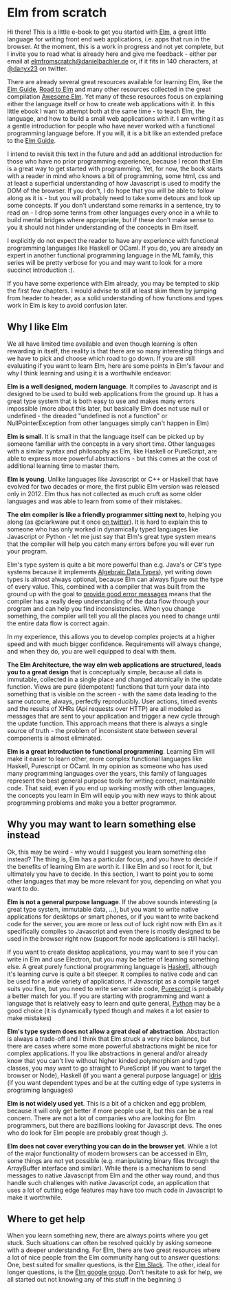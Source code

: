 # Elm from scratch

Hi there! This is a little e-book to get you started with [Elm](http://elm-lang.org/), a great little language for writing front end web applications, i.e. apps that run in the browser. At the moment, this is a work in progress and not yet complete, but I invite you to read what is already here and give me feedback - either per email at [elmfromscratch@danielbachler.de](mailto:elmfromscratch@danielbachler.de) or, if it fits in 140 characters, at [@danyx23](https://twitter.com/danyx23) on twitter.

There are already several great resources available for learning Elm, like the [Elm Guide](http://guide.elm-lang.org/), [Road to Elm](http://www.lambdacat.com/road-to-elm-index/) and many other resources collected in the great compilation [Awesome Elm](https://github.com/isRuslan/awesome-elm). Yet many of these resources focus on explaining either the language itself *or* how to create web applications with it. In this little ebook I want to attempt both at the same time - to teach Elm, the language, and how to build a small web applications with it. I am writing it as a gentle introduction for people who have never worked with a functional programming language before. If you will, it is a bit like an extended preface to the [Elm Guide](http://guide.elm-lang.org/).

I intend to revisit this text in the future and add an additional introduction for those who have no prior programming experience, because I recon that Elm is a great way to get started with programming. Yet, for now, the book starts with a reader in mind who knows a bit of programming, some html, css and at least a superficial understanding of how Javascript is used to modify the DOM of the browser. If you don't, I do hope that you will be able to follow along as it is - but you will probably need to take some detours and look up some concepts. If you don't understand some remarks in a sentence, try to read on - I drop some terms from other languages every once in a while to build mental bridges where appropriate, but if these don't make sense to you it should not hinder understanding of the concepts in Elm itself.

I explicitly do not expect the reader to have any experience with functional programming languages like Haskell or OCaml. If you do, you are already an expert in another functional programming language in the ML family, this series will be pretty verbose for you and may want to look for a more succinct introduction :).

If you have some experience with Elm already, you may be tempted to skip the first few chapters. I would advise to still at least skim them by jumping from header to header, as a solid understanding of how functions and types work in Elm is key to avoid confusion later.

Why I like Elm
--------------

We all have limited time available and even though learning is often rewarding in itself, the reality is that there are so many interesting things and we have to pick and choose which road to go down. If you are still evaluating if you want to learn Elm, here are some points in Elm's favour and why I think learning and using it is a worthwhile endeavor:

**Elm is a well designed, modern language**. It compiles to Javascript and is designed to be used to build web applications from the ground up. It has a great type system that is both easy to use and makes many errors impossible (more about this later, but basically Elm does not use null or undefined - the dreaded "undefined is not a function" or NullPointerException from other languages simply can't happen in Elm)

**Elm is small**. It is small in that the language itself can be picked up by someone familiar with the concepts in a very short time. Other languages with a similar syntax and philosophy as Elm, like Haskell or PureScript, are able to express more powerful abstractions - but this comes at the cost of additional learning time to master them.

**Elm is young**. Unlike languages like Javascript or C++ or Haskell that have evolved for two decades or more, the first public Elm version was released only in 2012. Elm thus has not collected as much cruft as some older languages and was able to learn from some of their mistakes.

**The elm compiler is like a friendly programmer sitting next to**, helping you along (as @clarkware put it once [on twitter](https://twitter.com/clarkware/status/675076116030341121)). It is hard to explain this to someone who has only worked in dynamically typed languages like Javascript or Python - let me just say that Elm's great type system means that the compiler will help you catch many errors before you will ever run your program.

Elm's type system is quite a bit more powerful than e.g. Java's or C#'s type systems because it implements [Algebraic Data Types](https://en.wikipedia.org/wiki/Algebraic_data_type)), yet writing down types is almost always optional, because Elm can always figure out the type of every value. This, combined with a compiler that was built from the ground up with the goal to [provide good error messages](http://elm-lang.org/blog/compiler-errors-for-humans) means that the compiler has a really deep understanding of the data flow through your program and can help you find inconsistencies. When you change something, the compiler will tell you all the places you need to change until the entire data flow is correct again.

In my experience, this allows you to develop complex projects at a higher speed and with much bigger confidence. Requirements will always change, and when they do, you are well equipped to deal with them.

**The Elm Architecture, the way elm web applications are structured, leads you to a great design** that is conceptually simple, because all data is immutable, collected in a single place and changed atomically in the update function. Views are pure (idempotent) functions that turn your data into something that is visible on the screen - with the same data leading to the same outcome, always, perfectly reproducibly. User actions, timed events and the results of XHRs (Api requests over HTTP) are all modeled as messages that are sent to your application and trigger a new cycle through the update function. This approach means that there is always a single source of truth - the problem of inconsistent state between several components is almost eliminated.

**Elm is a great introduction to functional programming**. Learning Elm will make it easier to learn other, more complex functional languages like Haskell, Purescript or OCaml. In my opinion as someone who has used many programming languages over the years, this family of languages represent the best general purpose tools for writing correct, maintainable code. That said, even if you end up working mostly with other languages, the concepts you learn in Elm will equip you with new ways to think about programming problems and make you a better programmer.

Why you may want to learn something else instead
------------------------------------------------

Ok, this may be weird - why would I suggest you learn something else instead? The thing is, Elm has a particular focus, and you have to decide if the benefits of learning Elm are worth it. I like Elm and so I root for it, but ultimately you have to decide. In this section, I want to point you to some other languages that may be more relevant for you, depending on what you want to do.

**Elm is not a general purpose language**. If the above sounds interesting (a great type system, immutable data, ...), but you want to write native applications for desktops or smart phones, or if you want to write backend code for the server, you are more or less out of luck right now with Elm as it specifically compiles to Javascript and even there is mostly designed to be used in the browser right now (support for node applications is still hacky).

If you want to create desktop applications, you may want to see if you can write in Elm and use Electron, but you may be better of learning something else. A great purely functional programming language is [Haskell](https://www.haskell.org/), although it's learning curve is quite a bit steeper. It compiles to native code and can be used for a wide variety of applications. If Javascript as a compile target suits you fine, but you need to write server side code, [Purescript](http://www.purescript.org/) is probably a better match for you. If you are starting with programming and want a language that is relatively easy to learn and quite general, [Python](https://www.python.org/) may be a good choice (it is dynamically typed though and makes it a lot easier to make mistakes)

**Elm's type system does not allow a great deal of abstraction**. Abstraction is always a trade-off and I think that Elm struck a very nice balance, but there are cases where some more powerful abstractions might be nice for complex applications. If you like abstractions in general and/or already know that you can't live without higher kinded polymorphism and type classes, you may want to go straight to PureScript (if you want to target the browser or Node), Haskell (if you want a general purpose language) or [Idris](http://www.idris-lang.org/) (if you want dependent types and be at the cutting edge of type systems in programing languages)

**Elm is not widely used yet**. This is a bit of a chicken and egg problem, because it will only get better if more people use it, but this can be a real concern. There are not a lot of companies who are looking for Elm programmers, but there are bazillions looking for Javascript devs. The ones who do look for Elm people are probably great though ;).

**Elm does not cover everything you can do in the browser yet**. While a lot of the major functionality of modern browsers can be accessed in Elm, some things are not yet possible (e.g. manipulating binary files through the ArrayBuffer interface and similar). While there is a mechanism to send messages to native Javascript from Elm and the other way round, and thus handle such challenges with native Javascript code, an application that uses a lot of cutting edge features may have too much code in Javascript to make it worthwhile.

Where to get help
-----------------

When you learn something new, there are always points where you get stuck. Such situations can often be resolved quickly by asking someone with a deeper understanding. For Elm, there are two great resources where a lot of nice people from the Elm community hang out to answer questions: One, best suited for smaller questions, is the [Elm Slack](http://elmlang.herokuapp.com/). The other, ideal for longer questions, is the [Elm google group](https://groups.google.com/forum/?fromgroups#!forum/elm-discuss). Don't hesitate to ask for help, we all started out not knowing any of this stuff in the beginning :)
